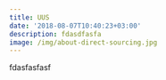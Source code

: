 ```yaml
---
title: UUS
date: '2018-08-07T10:40:23+03:00'
description: fdasdfasfa
image: /img/about-direct-sourcing.jpg
---
```

fdasfasfasf
